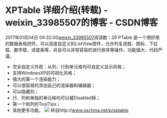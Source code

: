 # XPTable 详细介绍(转载) - weixin_33985507的博客 - CSDN博客
2017年01月04日 09:32:00[weixin_33985507](https://me.csdn.net/weixin_33985507)阅读数：29
PTable 是一个很好用的数据表格控件，可以高度自定义的ListView控件，允许列复选框、图标、下拉框、数字框、进度条等，并且可以非常容易的进行排序等操作，功能强大、代码严谨。
- 完全自定义外观：从列、行到单元格均可自定义显示风格；
- 支持WindowsXP的可视化风格；
- 强大的第一个渲染能力；
- 可以很容易的添加自己的渲染器和编辑器；
- 可以隐藏列；
- 行、列和单独的单元格均可以被Disabled掉；
- 第一个和列的ToolTips；
- 其他更多功能。
![](http://www.oschina.net/uploads/img/200907/07102638_C0EO.png)
转自http://www.oschina.net/p/xptable
